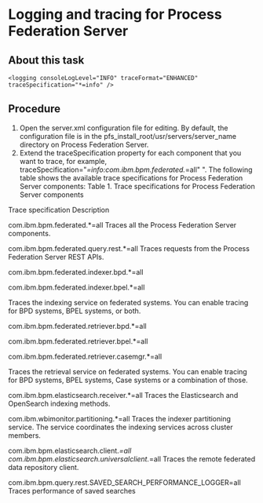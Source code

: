 # Logging and tracing for Process Federation Server

## About this task

```
<logging consoleLogLevel="INFO" traceFormat="ENHANCED" traceSpecification="*=info" />
```

## Procedure

1. Open the server.xml configuration file for
editing.
By default, the configuration file is in the
pfs\_install\_root/usr/servers/server\_name directory on
Process Federation Server.
2. Extend the traceSpecification property
for each component that you want to trace, for example, traceSpecification="*=info:com.ibm.bpm.federated.*=all"
 ".  The following table shows the available
trace specifications for Process Federation Server components:
Table 1. Trace specifications for Process Federation Server components

Trace specification
Description

com.ibm.bpm.federated.*=all
Traces all the Process Federation Server components.

com.ibm.bpm.federated.query.rest.*=all
Traces requests from the Process Federation Server REST
APIs.

com.ibm.bpm.federated.indexer.bpd.*=all

com.ibm.bpm.federated.indexer.bpel.*=all

Traces the indexing service on federated systems. You can enable tracing for
BPD systems, BPEL systems, or both.

com.ibm.bpm.federated.retriever.bpd.*=all

com.ibm.bpm.federated.retriever.bpel.*=all

com.ibm.bpm.federated.retriever.casemgr.*=all

Traces the retrieval service on federated systems. You can enable tracing for
BPD systems, BPEL systems, Case systems or a combination of those.

com.ibm.bpm.elasticsearch.receiver.*=all
Traces the Elasticsearch and OpenSearch indexing methods.

com.ibm.wbimonitor.partitioning.*=all
Traces the indexer partitioning service. The
service coordinates the indexing services across cluster members.

com.ibm.bpm.elasticsearch.client.*=all
com.ibm.bpm.elasticsearch.universalclient.*=all
Traces the remote federated data repository client.

com.ibm.bpm.query.rest.SAVED\_SEARCH\_PERFORMANCE\_LOGGER=all
Traces performance of saved searches